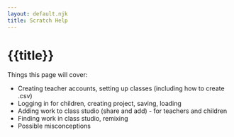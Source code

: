 ```yaml
---
layout: default.njk
title: Scratch Help
---
```


# {{title}}

Things this page will cover:

- Creating teacher accounts, setting up classes (including how to create .csv)
- Logging in for children, creating project, saving, loading
- Adding work to class studio (share and add) - for teachers and children
- Finding work in class studio, remixing
- Possible misconceptions
